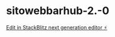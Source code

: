 # sitowebbarhub-2.-0

[Edit in StackBlitz next generation editor ⚡️](https://stackblitz.com/~/github.com/4DR14N02007/sitowebbarhub-2.-0)